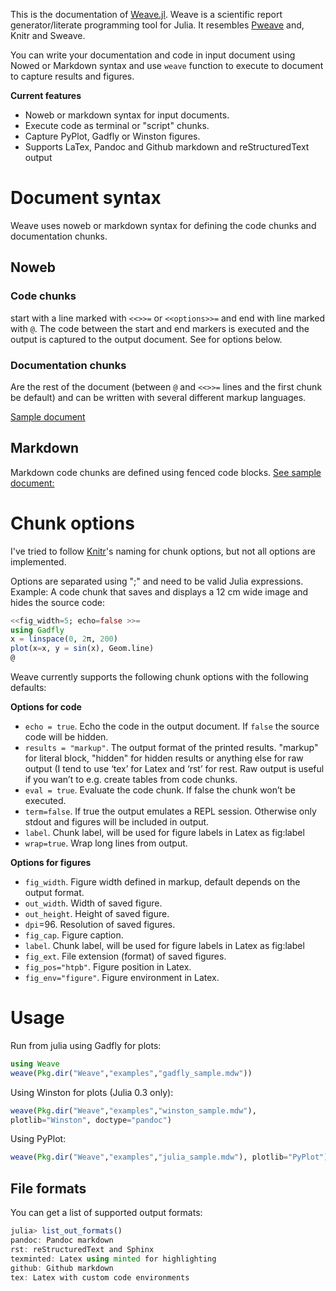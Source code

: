 
This is the documentation of [Weave.jl](http://github.com/mpastell/weave.jl). Weave is a scientific report generator/literate programming tool
for Julia. It resembles [Pweave](http://mpastell.com/pweave) and, Knitr
and Sweave.

You can write your documentation and code in input document using Nowed or Markdown syntax and use `weave` function to execute to document to capture results and figures.

**Current features**

* Noweb or markdown syntax for input documents.
* Execute code as terminal or "script" chunks.
* Capture PyPlot, Gadfly or Winston figures.
* Supports LaTex, Pandoc and Github markdown and reStructuredText output

# Document syntax

Weave uses noweb or markdown syntax for defining the code chunks and documentation chunks.

## Noweb

### Code chunks
start with a line marked with `<<>>=` or `<<options>>=` and end with line marked with `@`. The code between the start and end markers is executed and the output is captured to the output document. See for options below.



### Documentation chunks

Are the rest of the document (between `@` and `<<>>=` lines and the first chunk be default) and can be written with several different markup languages.

[Sample document]( https://github.com/mpastell/Weave.jl/blob/master/examples/julia_sample.mdw)

## Markdown

Markdown code chunks are defined using fenced code blocks. [See sample document:](https://github.com/mpastell/Weave.jl/blob/master/examples/gadfly_sample.jmd)

# Chunk options

I've tried to follow [Knitr](http://yihui.name/knitr/options)'s naming for chunk options, but not all options are implemented.

Options are separated using ";" and need to be valid Julia expressions.  Example: A code chunk that saves and displays a 12 cm wide image and hides the source code:

```julia
<<fig_width=5; echo=false >>=
using Gadfly
x = linspace(0, 2π, 200)
plot(x=x, y = sin(x), Geom.line)
@
```

Weave currently supports the following chunk options with the following defaults:


**Options for code**

* `echo = true`. Echo the code in the output document. If `false` the source code will be hidden.
* `results = "markup"`. The output format of the printed results. "markup" for literal block, "hidden" for hidden results or anything else for raw output (I tend to use ‘tex’ for Latex and ‘rst’ for rest. Raw output is useful if you wan’t to e.g. create tables from code chunks.
* `eval = true`. Evaluate the code chunk. If false the chunk won’t be executed.
* `term=false`. If true the output emulates a REPL session. Otherwise only stdout and figures will be included in output.
* `label`. Chunk label, will be used for figure labels in Latex as fig:label
* `wrap=true`. Wrap long lines from output.

**Options for figures**

* `fig_width`. Figure width defined in markup, default depends on the output format.
* `out_width`. Width of saved figure.
* `out_height`. Height of saved figure.
* `dpi`=96. Resolution of saved figures.
* `fig_cap`. Figure caption.
* `label`. Chunk label, will be used for figure labels in Latex as fig:label
* `fig_ext`. File extension (format) of saved figures.
* `fig_pos="htpb"`. Figure position in Latex.  
* `fig_env="figure"`. Figure environment in Latex.


# Usage

Run from julia using Gadfly for plots:

```julia
using Weave
weave(Pkg.dir("Weave","examples","gadfly_sample.mdw"))
```

Using Winston for plots (Julia 0.3 only):

```julia
weave(Pkg.dir("Weave","examples","winston_sample.mdw"),
plotlib="Winston", doctype="pandoc")
```

Using PyPlot:

```julia
weave(Pkg.dir("Weave","examples","julia_sample.mdw"), plotlib="PyPlot")
```

## File formats

You can get a list of supported output formats:

```julia
julia> list_out_formats()
pandoc: Pandoc markdown
rst: reStructuredText and Sphinx
texminted: Latex using minted for highlighting
github: Github markdown
tex: Latex with custom code environments
```
